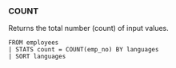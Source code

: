 <!--
This is generated by ESQL's AbstractFunctionTestCase. Do no edit it. See ../README.md for how to regenerate it.
-->

### COUNT
Returns the total number (count) of input values.

```
FROM employees
| STATS count = COUNT(emp_no) BY languages
| SORT languages
```
